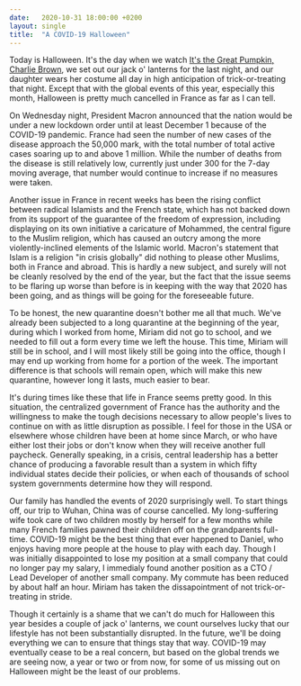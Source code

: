 ```yaml
---
date:   2020-10-31 18:00:00 +0200
layout: single
title:  "A COVID-19 Halloween"
---
```

Today is Halloween. It's the day when we watch [It's the Great Pumpkin, Charlie Brown][charliebrown], we set out our jack o' lanterns for the last night, and our daughter wears her costume all day in high anticipation of trick-or-treating that night. Except that with the global events of this year, especially this month, Halloween is pretty much cancelled in France as far as I can tell.

On Wednesday night, President Macron announced that the nation would be under a new lockdown order until at least December 1 because of the COVID-19 pandemic. France had seen the number of new cases of the disease approach the 50,000 mark, with the total number of total active cases soaring up to and above 1 million. While the number of deaths from the disease is still relatively low, currently just under 300 for the 7-day moving average, that number would continue to increase if no measures were taken.

Another issue in France in recent weeks has been the rising conflict between radical Islamists and the French state, which has not backed down from its support of the guarantee of the freedom of expression, including displaying on its own initiative a caricature of Mohammed, the central figure to the Muslim religion, which has caused an outcry among the more violently-inclined elements of the Islamic world. Macron's statement that Islam is a religion "in crisis globally" did nothing to please other Muslims, both in France and abroad. This is hardly a new subject, and surely will not be cleanly resolved by the end of the year, but the fact that the issue seems to be flaring up worse than before is in keeping with the way that 2020 has been going, and as things will be going for the foreseeable future.

To be honest, the new quarantine doesn't bother me all that much. We've already been subjected to a long quarantine at the beginning of the year, during which I worked from home, Miriam did not go to school, and we needed to fill out a form every time we left the house. This time, Miriam will still be in school, and I will most likely still be going into the office, though I may end up working from home for a portion of the week. The important difference is that schools will remain open, which will make this new quarantine, however long it lasts, much easier to bear.

It's during times like these that life in France seems pretty good. In this situation, the centralized government of France has the authority and the willingness to make the tough decisions necessary to allow people's lives to continue on with as little disruption as possible. I feel for those in the USA or elsewhere whose children have been at home since March, or who have either lost their jobs or don't know when they will receive another full paycheck. Generally speaking, in a crisis, central leadership has a better chance of producing a favorable result than a system in which fifty individual states decide their policies, or when each of thousands of school system governments determine how they will respond.

Our family has handled the events of 2020 surprisingly well. To start things off, our trip to Wuhan, China was of course cancelled. My long-suffering wife took care of two children mostly by herself for a few months while many French families pawned their children off on the grandparents full-time. COVID-19 might be the best thing that ever happened to Daniel, who enjoys having more people at the house to play with each day. Though I was initially disappointed to lose my position at a small company that could no longer pay my salary, I immedialy found another position as a CTO / Lead Developer of another small company. My commute has been reduced by about half an hour. Miriam has taken the dissapointment of not trick-or-treating in stride.

Though it certainly is a shame that we can't do much for Halloween this year besides a couple of jack o' lanterns, we count ourselves lucky that our lifestyle has not been substantially disrupted. In the future, we'll be doing everything we can to ensure that things stay that way. COVID-19 may eventually cease to be a real concern, but based on the global trends we are seeing now, a year or two or from now, for some of us missing out on Halloween might be the least of our problems.

[charliebrown]: https://en.wikipedia.org/wiki/It%27s_the_Great_Pumpkin,_Charlie_Brown